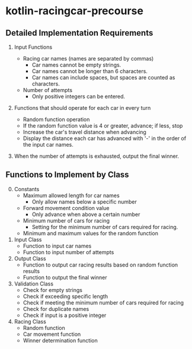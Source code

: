 # kotlin-racingcar-precourse

## Detailed Implementation Requirements

1. Input Functions

    - Racing car names (names are separated by commas)
        - Car names cannot be empty strings.
        - Car names cannot be longer than 6 characters.
        - Car names can include spaces, but spaces are counted as characters.
    - Number of attempts
        - Only positive integers can be entered.

2. Functions that should operate for each car in every turn

    - Random function operation
    - If the random function value is 4 or greater, advance; if less, stop
    - Increase the car's travel distance when advancing
    - Display the distance each car has advanced with '-' in the order of the input car names.

3. When the number of attempts is exhausted, output the final winner.

## Functions to Implement by Class

0. Constants
    - Maximum allowed length for car names
        - Only allow names below a specific number
    - Forward movement condition value
        - Only advance when above a certain number
    - Minimum number of cars for racing
        - Setting for the minimum number of cars required for racing.
    - Minimum and maximum values for the random function
1. Input Class
    - Function to input car names
    - Function to input number of attempts
2. Output Class
    - Function to output car racing results based on random function results
    - Function to output the final winner
3. Validation Class
    - Check for empty strings
    - Check if exceeding specific length
    - Check if meeting the minimum number of cars required for racing
    - Check for duplicate names
    - Check if input is a positive integer
4. Racing Class
    - Random function
    - Car movement function
    - Winner determination function